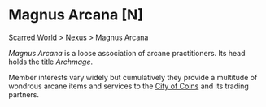 # Magnus Arcana [N]
[Scarred World](.\scarred-world.md) > [Nexus](.\city.md) > Magnus Arcana

*Magnus Arcana* is a loose association of arcane practitioners. Its head holds the title *Archmage*. 

Member interests vary widely but cumulatively they provide a multitude of wondrous arcane items and services to the [City of Coins](.\city.md) and its trading partners.

